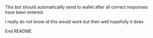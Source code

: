 This bot should automaticallly send to wallet after all correct responses have been entered. 

I really do not know id this would work but then well hopefully it does 

End README
